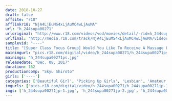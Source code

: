 ```yaml
---
date: 2018-10-27
draft: false
affsite: "r18"
afflinkr18: "NjA4LjEuMS4xLjAuMC4wLjAuMA"
url: "h_244supa00271"
urloriginal: "http://www.r18.com/videos/vod/movies/detail/-/id=h_244supa00271"
urlfinal: "http://media.r18.com/track/NjA4LjEuMS4xLjAuMC4wLjAuMA/videos/vod/movies/detail/-/id=h_244supa00271"
samplevid: "----"
title: "[Super Class Focus Group] Would You Like To Receive A Massage From A Woman? We Asked These Super Class Amateur Girls This Question, And Made Them Feel Safe! But When They Began To Go Cum Crazy For Our Lesbian Massage, They Were Revved Up To The Max And That's When We Switched Out Our Lesbian Therapists For Men So They Could Slip Their Raw Dicks In For Creampie Sex!"
mainimgurl: "pics.r18.com/digital/video/h_244supa00271/h_244supa00271ps.jpg"
mainimgs: "h_244supa00271ps.jpg"
releasedate: "Dec. 08, 2017"
duration: 152
productioncomp: "Skyu Shiroto"
girls: ['----']
categories: ['Beautiful Girl', 'Picking Up Girls', 'Lesbian', 'Amateur', 'Creampie', 'Hi-Def']
imgurls: ['pics.r18.com/digital/video/h_244supa00271/h_244supa00271jp-1.jpg', 'pics.r18.com/digital/video/h_244supa00271/h_244supa00271jp-2.jpg', 'pics.r18.com/digital/video/h_244supa00271/h_244supa00271jp-3.jpg', 'pics.r18.com/digital/video/h_244supa00271/h_244supa00271jp-4.jpg', 'pics.r18.com/digital/video/h_244supa00271/h_244supa00271jp-5.jpg', 'pics.r18.com/digital/video/h_244supa00271/h_244supa00271jp-6.jpg', 'pics.r18.com/digital/video/h_244supa00271/h_244supa00271jp-7.jpg', 'pics.r18.com/digital/video/h_244supa00271/h_244supa00271jp-8.jpg', 'pics.r18.com/digital/video/h_244supa00271/h_244supa00271jp-9.jpg', 'pics.r18.com/digital/video/h_244supa00271/h_244supa00271jp-10.jpg', 'pics.r18.com/digital/video/h_244supa00271/h_244supa00271jp-11.jpg', 'pics.r18.com/digital/video/h_244supa00271/h_244supa00271jp-12.jpg', 'pics.r18.com/digital/video/h_244supa00271/h_244supa00271jp-13.jpg', 'pics.r18.com/digital/video/h_244supa00271/h_244supa00271jp-14.jpg', 'pics.r18.com/digital/video/h_244supa00271/h_244supa00271jp-15.jpg', 'pics.r18.com/digital/video/h_244supa00271/h_244supa00271jp-16.jpg', 'pics.r18.com/digital/video/h_244supa00271/h_244supa00271jp-17.jpg', 'pics.r18.com/digital/video/h_244supa00271/h_244supa00271jp-18.jpg', 'pics.r18.com/digital/video/h_244supa00271/h_244supa00271jp-19.jpg', 'pics.r18.com/digital/video/h_244supa00271/h_244supa00271jp-20.jpg']
imgs: ['h_244supa00271jp-1.jpg', 'h_244supa00271jp-2.jpg', 'h_244supa00271jp-3.jpg', 'h_244supa00271jp-4.jpg', 'h_244supa00271jp-5.jpg', 'h_244supa00271jp-6.jpg', 'h_244supa00271jp-7.jpg', 'h_244supa00271jp-8.jpg', 'h_244supa00271jp-9.jpg', 'h_244supa00271jp-10.jpg', 'h_244supa00271jp-11.jpg', 'h_244supa00271jp-12.jpg', 'h_244supa00271jp-13.jpg', 'h_244supa00271jp-14.jpg', 'h_244supa00271jp-15.jpg', 'h_244supa00271jp-16.jpg', 'h_244supa00271jp-17.jpg', 'h_244supa00271jp-18.jpg', 'h_244supa00271jp-19.jpg', 'h_244supa00271jp-20.jpg']
---
```

